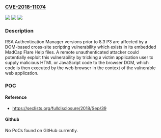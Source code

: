 ### [CVE-2018-11074](https://cve.mitre.org/cgi-bin/cvename.cgi?name=CVE-2018-11074)
![](https://img.shields.io/static/v1?label=Product&message=Authentication%20Manager&color=blue)
![](https://img.shields.io/static/v1?label=Version&message=n%2Fa&color=blue)
![](https://img.shields.io/static/v1?label=Vulnerability&message=DOM-based%20cross-site%20scripting%20vulnerability&color=brighgreen)

### Description

RSA Authentication Manager versions prior to 8.3 P3 are affected by a DOM-based cross-site scripting vulnerability which exists in its embedded MadCap Flare Help files. A remote unauthenticated attacker could potentially exploit this vulnerability by tricking a victim application user to supply malicious HTML or JavaScript code to the browser DOM, which code is then executed by the web browser in the context of the vulnerable web application.

### POC

#### Reference
- https://seclists.org/fulldisclosure/2018/Sep/39

#### Github
No PoCs found on GitHub currently.

